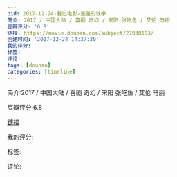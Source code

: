 ```yaml
---
pid: 2017-12-24-看过电影-羞羞的铁拳
简介: 2017 / 中国大陆 / 喜剧 奇幻 / 宋阳 张吃鱼 / 艾伦 马丽
豆瓣评分: '6.8'
链接: https://movie.douban.com/subject/27038183/
创建时间: '2017-12-24 14:37:30'
我的评分:
标签:
评论:
tags: [douban]
categories: [timeline]
---
```

简介:2017 / 中国大陆 / 喜剧 奇幻 / 宋阳 张吃鱼 / 艾伦 马丽

豆瓣评分:6.8

[链接](https://movie.douban.com/subject/27038183/)

我的评分:

标签:

评论:

